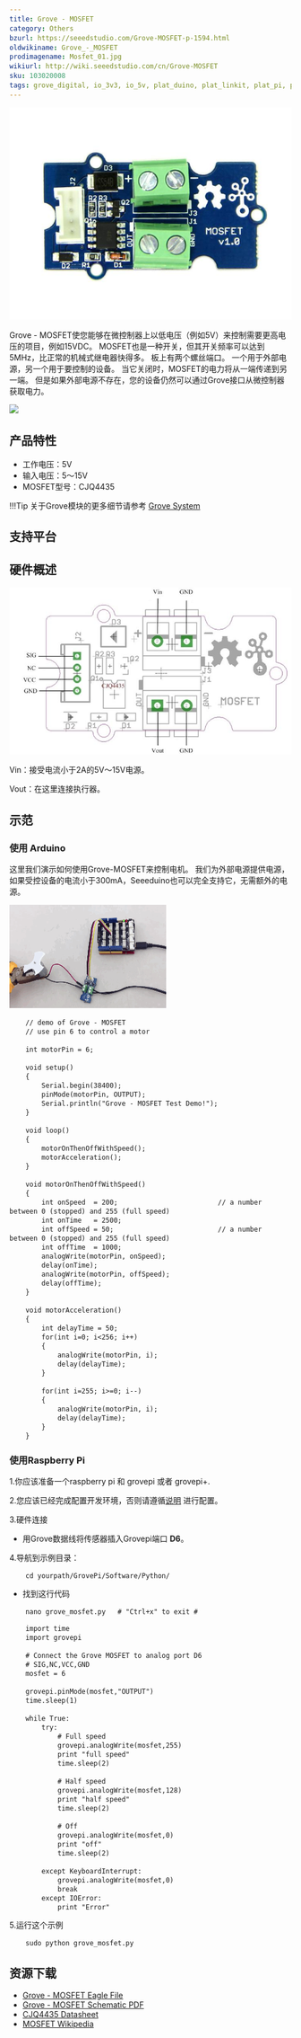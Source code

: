 ```yaml
---
title: Grove - MOSFET
category: Others
bzurl: https://seeedstudio.com/Grove-MOSFET-p-1594.html
oldwikiname: Grove_-_MOSFET
prodimagename: Mosfet_01.jpg
wikiurl: http://wiki.seeedstudio.com/cn/Grove-MOSFET
sku: 103020008
tags: grove_digital, io_3v3, io_5v, plat_duino, plat_linkit, plat_pi, plat_bbg
---
```


![](https://raw.githubusercontent.com/SeeedDocument/Grove-MOSFET/master/img/Mosfet_01.jpg)

Grove - MOSFET使您能够在微控制器上以低电压（例如5V）来控制需要更高电压的项目，例如15VDC。 MOSFET也是一种开关，但其开关频率可以达到5MHz，比正常的机械式继电器快得多。 板上有两个螺丝端口。 一个用于外部电源，另一个用于要控制的设备。 当它关闭时，MOSFET的电力将从一端传递到另一端。 但是如果外部电源不存在，您的设备仍然可以通过Grove接口从微控制器获取电力。

[![](https://github.com/SeeedDocument/wiki_chinese/raw/master/docs/images/click_to_buy.PNG)](https://item.taobao.com/item.htm?spm=a1z10.3-c.w4002-11172317909.10.3ff19e11BQ34EK&id=45573744942)

产品特性
-------------

- 工作电压：5V
- 输入电压：5〜15V
- MOSFET型号：CJQ4435

!!!Tip
    关于Grove模块的更多细节请参考 [Grove System](http://wiki.seeedstudio.com/cn/Grove_System/)

支持平台
-------------------

硬件概述
-----------------

![](https://raw.githubusercontent.com/SeeedDocument/Grove-MOSFET/master/img/MOSFET_Interface_Function.jpg)

Vin：接受电流小于2A的5V〜15V电源。

Vout：在这里连接执行器。

示范
-------------

### 使用 Arduino

这里我们演示如何使用Grove-MOSFET来控制电机。 我们为外部电源提供电源，如果受控设备的电流小于300mA，Seeeduino也可以完全支持它，无需额外的电源。

![](https://raw.githubusercontent.com/SeeedDocument/Grove-MOSFET/master/img/Static_image.gif)

```
    // demo of Grove - MOSFET
    // use pin 6 to control a motor

    int motorPin = 6;

    void setup()
    {
        Serial.begin(38400);
        pinMode(motorPin, OUTPUT);
        Serial.println("Grove - MOSFET Test Demo!");
    }

    void loop()
    {
        motorOnThenOffWithSpeed();
        motorAcceleration();
    }

    void motorOnThenOffWithSpeed()
    {
        int onSpeed  = 200;                         // a number between 0 (stopped) and 255 (full speed)
        int onTime   = 2500;
        int offSpeed = 50;                          // a number between 0 (stopped) and 255 (full speed)
        int offTime  = 1000;
        analogWrite(motorPin, onSpeed);
        delay(onTime);
        analogWrite(motorPin, offSpeed);
        delay(offTime);
    }

    void motorAcceleration()
    {
        int delayTime = 50;
        for(int i=0; i<256; i++)
        {
            analogWrite(motorPin, i);
            delay(delayTime);
        }

        for(int i=255; i>=0; i--)
        {
            analogWrite(motorPin, i);
            delay(delayTime);
        }
    }
```

### 使用Raspberry Pi

1.你应该准备一个raspberry pi 和  grovepi 或者 grovepi+.

2.您应该已经完成配置开发环境，否则请遵循[说明](http://wiki.seeed.cc/GrovePi_Plus/) 进行配置。

3.硬件连接

-   用Grove数据线将传感器插入Grovepi端口 **D6**。

4.导航到示例目录：
```
    cd yourpath/GrovePi/Software/Python/
```
-   找到这行代码
```
    nano grove_mosfet.py   # "Ctrl+x" to exit #
```
```
    import time
    import grovepi

    # Connect the Grove MOSFET to analog port D6
    # SIG,NC,VCC,GND
    mosfet = 6

    grovepi.pinMode(mosfet,"OUTPUT")
    time.sleep(1)

    while True:
        try:
            # Full speed
            grovepi.analogWrite(mosfet,255)
            print "full speed"
            time.sleep(2)

            # Half speed
            grovepi.analogWrite(mosfet,128)
            print "half speed"
            time.sleep(2)

            # Off
            grovepi.analogWrite(mosfet,0)
            print "off"
            time.sleep(2)

        except KeyboardInterrupt:
            grovepi.analogWrite(mosfet,0)
            break
        except IOError:
            print "Error"
```

5.运行这个示例
```
    sudo python grove_mosfet.py
```

资源下载
---------

- [Grove - MOSFET Eagle File](https://raw.githubusercontent.com/SeeedDocument/Grove-MOSFET/master/res/Grove-MOSFET_Eagle_File.zip)
- [Grove - MOSFET Schematic PDF](https://github.com/SeeedDocument/Grove-MOSFET/raw/master/res/Grove%20-%20MOSFET%20.pdf)
- [CJQ4435 Datasheet](https://raw.githubusercontent.com/SeeedDocument/Grove-MOSFET/master/res/CJQ4435.pdf)
- [MOSFET Wikipedia](http://en.wikipedia.org/wiki/MOSFET)

<!-- This Markdown file was created from http://www.seeedstudio.com/wiki/Grove_-_MOSFET -->
